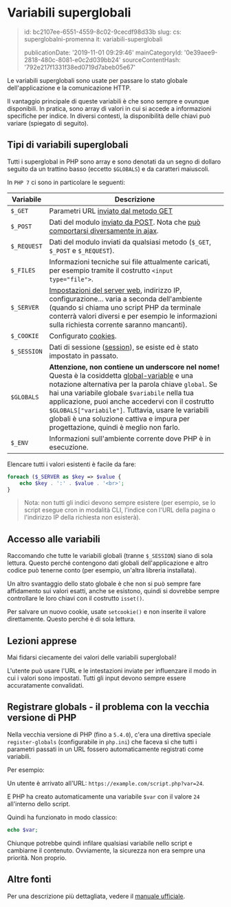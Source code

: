 Variabili superglobali
======================

> id: bc2107ee-6551-4559-8c02-9cecdf98d33b
> slug:
> 	cs: superglobalni-promenna
> 	it: variabili-superglobali
> 
> publicationDate: '2019-11-01 09:29:46'
> mainCategoryId: '0e39aee9-2818-480c-8081-e0c2d039bb24'
> sourceContentHash: '792e217f1331f38ed0719d7abeb05e67'

Le variabili superglobali sono usate per passare lo stato globale dell'applicazione e la comunicazione HTTP.

Il vantaggio principale di queste variabili è che sono sempre e ovunque disponibili. In pratica, sono array di valori in cui si accede a informazioni specifiche per indice. In diversi contesti, la disponibilità delle chiavi può variare (spiegato di seguito).

Tipi di variabili superglobali
--------------------------------

Tutti i superglobal in PHP sono array e sono denotati da un segno di dollaro seguito da un trattino basso (eccetto `$GLOBALS`) e da caratteri maiuscoli.

In `PHP 7` ci sono in particolare le seguenti:

| Variabile | Descrizione |
|-------------|-------|
| `$_GET` | Parametri URL <a href="/metodi-odesilani-dat">inviato dal metodo GET</a>
| `$_POST` | Dati del modulo <a href="/methods-odesilani-dat">inviato da POST</a>. Nota che <a href="/ajax-post">può comportarsi diversamente in ajax</a>.
| `$_REQUEST` | Dati del modulo inviati da qualsiasi metodo (`$_GET`, `$_POST` e `$_REQUEST`).
| `$_FILES` | Informazioni tecniche sui file attualmente caricati, per esempio tramite il costrutto `<input type="file">`.
| `$_SERVER` | <a href="/info">Impostazioni del server web</a>, indirizzo IP, configurazione... varia a seconda dell'ambiente (quando si chiama uno script PHP da terminale conterrà valori diversi e per esempio le informazioni sulla richiesta corrente saranno mancanti).
| `$_COOKIE` | Configurato <a href="/cookies">cookies</a>.
| `$_SESSION` | Dati di sessione (<a href="/sessions">session</a>), se esiste ed è stato impostato in passato.
| `$GLOBALS` | **Attenzione, non contiene un underscore nel nome!** Questa è la cosiddetta <a href="global-variable">global-variable</a> e una notazione alternativa per la parola chiave `global`. Se hai una variabile globale `$variabile` nella tua applicazione, puoi anche accedervi con il costrutto `$GLOBALS["variabile"]`. Tuttavia, usare le variabili globali è una soluzione cattiva e impura per progettazione, quindi è meglio non farlo.
| `$_ENV` | Informazioni sull'ambiente corrente dove PHP è in esecuzione.

Elencare tutti i valori esistenti è facile da fare:

```php
foreach ($_SERVER as $key => $value {
	echo $key . ':' . $value . '<br>';
}
```

> Nota: non tutti gli indici devono sempre esistere (per esempio, se lo script esegue cron in modalità CLI, l'indice con l'URL della pagina o l'indirizzo IP della richiesta non esisterà).

Accesso alle variabili
-------------------

Raccomando che tutte le variabili globali (tranne `$_SESSION`) siano di sola lettura. Questo perché contengono dati globali dell'applicazione e altro codice può tenerne conto (per esempio, un'altra libreria installata).

Un altro svantaggio dello stato globale è che non si può sempre fare affidamento sui valori esatti, anche se esistono, quindi si dovrebbe sempre controllare le loro chiavi con il costrutto `isset()`.

Per salvare un nuovo cookie, usate `setcookie()` e non inserite il valore direttamente. Questo perché è di sola lettura.

Lezioni apprese
-------

Mai fidarsi ciecamente dei valori delle variabili superglobali!

L'utente può usare l'URL e le intestazioni inviate per influenzare il modo in cui i valori sono impostati. Tutti gli input devono sempre essere accuratamente convalidati.

Registrare globals - il problema con la vecchia versione di PHP
------------------------------------------

Nella vecchia versione di PHP (fino a `5.4.0`), c'era una direttiva speciale `register-globals` (configurabile in `php.ini`) che faceva sì che tutti i parametri passati in un URL fossero automaticamente registrati come variabili.

Per esempio:

Un utente è arrivato all'URL: `https://example.com/script.php?var=24`.

E PHP ha creato automaticamente una variabile `$var` con il valore `24` all'interno dello script.

Quindi ha funzionato in modo classico:

```php
echo $var;
```

Chiunque potrebbe quindi infilare qualsiasi variabile nello script e cambiarne il contenuto. Ovviamente, la sicurezza non era sempre una priorità. Non proprio.

Altre fonti
------------

Per una descrizione più dettagliata, vedere il <a href="https://www.php.net/manual/en/language.variables.superglobals.php">manuale ufficiale</a>.
